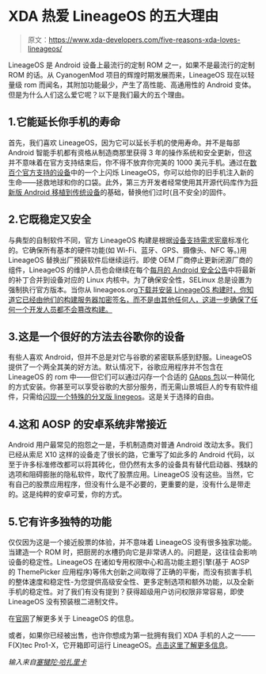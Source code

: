 # XDA 热爱 LineageOS 的五大理由

> 原文：<https://www.xda-developers.com/five-reasons-xda-loves-lineageos/>

LineageOS 是 Android 设备上最流行的定制 ROM 之一，如果不是最流行的定制 ROM 的话。从 CyanogenMod 项目的辉煌时期发展而来，LineageOS 现在以轻量级 rom 而闻名，其附加功能最少，产生了高性能、高通用性的 Android 变体。但是为什么人们这么爱它呢？以下是我们最大的五个理由。

## 1.它能延长你手机的寿命

首先，我们喜欢 LineageOS，因为它可以延长手机的使用寿命。并不是每部 Android 智能手机都有资格从制造商那里获得 3 年的操作系统和安全更新，但这并不意味着在官方支持结束后，你不得不放弃你完美的 1000 美元手机。通过在[数百个官方支持的设备](https://wiki.lineageos.org/devices/)中的一个上闪烁 LineageOS，你可以给你的旧手机注入新的生命——拯救地球和你的口袋。此外，第三方开发者经常使用其开源代码库作为[将新版 Android 移植到传统设备](https://www.xda-developers.com/android-11-custom-rom-list/)的基础，替换他们过时(且不安全)的固件。

## 2.它既稳定又安全

与典型的自制软件不同，官方 LineageOS 构建是根据[设备支持需求宪章](https://www.xda-developers.com/lineageos-device-support-requirements-charter/)标准化的。它确保所有基本的硬件功能(如 Wi-Fi、蓝牙、GPS、摄像头、NFC 等。)用 LineageOS 替换出厂预装软件后继续运行。即使 OEM 厂商停止更新闭源厂商的组件，LineageOS 的维护人员也会继续在每个[每月的 Android 安全公告](https://www.xda-developers.com/how-android-security-patch-updates-work/)中将最新的补丁合并到设备对应的 Linux 内核中。为了确保安全性，SELinux 总是设置为强制执行官方版本。当你从 lineageos.org[下载并安装 LineageOS 构建时，你知道它已经由他们的构建服务器加密签名，而不是由其他任何人，这进一步确保了任何一个开发人员都不会篡改构建。](https://www.lineageos.org/)

## 3.这是一个很好的方法去谷歌你的设备

有些人喜欢 Android，但并不总是对它与谷歌的紧密联系感到舒服。LineageOS 提供了一个两全其美的好方法。默认情况下，谷歌应用程序并不包含在 LineageOS 的 rom 中——但它们可以通过闪存一个合适的 [GApps 包](https://www.xda-developers.com/open-gapps-android-10-roms/)以一种简化的方式安装。你甚至可以享受谷歌的大部分服务，而无需山景城巨人的专有软件组件，只需给[闪现一个特殊的分叉版 linegeos](https://www.xda-developers.com/unofficial-lineageos-built-in-microg-avoid-google-services/)。这是关于选择的自由。

## 4.这和 AOSP 的安卓系统非常接近

Android 用户最常见的抱怨之一是，手机制造商对普通 Android 改动太多。我们已经从索尼 X10 这样的设备走了很长的路，它重写了如此多的 Android 代码，以至于许多标准修改都可以将其砖化，但仍然有太多的设备具有替代启动器、残缺的选项和阻碍膨胀的隐私软件，取代了股票应用。LineageOS 没有这些。当然，它有自己的股票应用程序，但没有什么是不必要的，更重要的是，没有什么是带走的。这是纯粹的安卓可爱，你的方式。

## 5.它有许多独特的功能

仅仅因为这是一个接近股票的体验，并不意味着 LineageOS 没有很多独家功能。当建造一个 ROM 时，把厨房的水槽扔向它是非常诱人的。问题是，这往往会影响设备的稳定性。LineageOS 在诸如专用权限中心和高功能主题引擎(基于 AOSP 的 ThemePicker 应用程序)等伟大创新之间取得了正确的平衡，而没有损害手机的整体速度和稳定性-为您提供高级安全性、更多定制选项和额外功能，以及全新手机的稳定性。对了我们有没有提到？获得超级用户访问权限非常容易，即使 LineageOS 没有预装根二进制文件。

在[官网](https://lineageos.org/)了解更多关于 LineageOS 的信息。

或者，如果你已经被出售，也许你想成为第一批拥有我们 XDA 手机的人之一——F(X)tec Pro1-X，它开箱即可运行 LineageOS。[点击这里了解更多信息](https://www.xda-developers.com/pro1-x/)。

*输入来自[塞犍陀·哈扎里卡](https://www.xda-developers.com/author/titokhan/)*